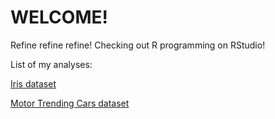 # WELCOME! 

Refine refine refine! Checking out R programming on RStudio!

List of my analyses:

[Iris dataset](https://github.com/ad-mz/R-studio/blob/main/iris-dataset-analysis.md) 

[Motor Trending Cars dataset](https://github.com/ad-mz/R-studio/blob/main/mtcars-data-anaysis.md)

